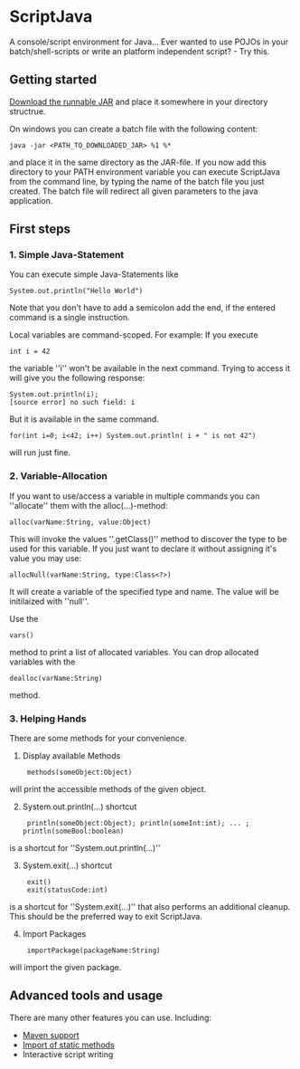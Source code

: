 # ScriptJava
A console/script environment for Java... Ever wanted to use POJOs in your batch/shell-scripts or write an platform independent script? - Try this. 

## Getting started

[Download the runnable JAR](https://github.com/masinger/ScriptJava/releases) and place it somewhere in your directory structrue.

On windows you can create a batch file with the following content:

    java -jar <PATH_TO_DOWNLOADED_JAR> %1 %*
  
and place it in the same directory as the JAR-file. If you now add this directory to your PATH environment variable you can execute ScriptJava from the command line, by typing the name of the batch file you just created. The batch file will redirect all given parameters to the java application.

## First steps
### 1. Simple Java-Statement
You can execute simple Java-Statements like

    System.out.println("Hello World")

Note that you don't have to add a semicolon add the end, if the entered command is a single instruction.

Local variables are command-scoped. For example: If you execute

    int i = 42

the variable ''i'' won't be available in the next command. Trying to access it will give you the following response:

    System.out.println(i);
    [source error] no such field: i

But it is available in the same command.

    for(int i=0; i<42; i++) System.out.println( i + " is not 42")
will run just fine.

### 2. Variable-Allocation
If you want to use/access a variable in multiple commands you can ''allocate'' them with the alloc(...)-method:

    alloc(varName:String, value:Object)
This will invoke the values ''.getClass()'' method to discover the type to be used for this variable. If you just want to declare it without assigning it's value you may use:

    allocNull(varName:String, type:Class<?>)
It will create a variable of the specified type and name. The value will be initilaized with ''null''.

Use the

    vars()
method to print a list of allocated variables. You can drop allocated variables with the 

    dealloc(varName:String)
method.

### 3. Helping Hands
There are some methods for your convenience.

1. Display available Methods

        methods(someObject:Object)
will print the accessible methods of the given object.

2. System.out.println(...) shortcut

        println(someObject:Object); println(someInt:int); ... ; println(someBool:boolean)
is a shortcut for ''System.out.println(...)''

3. System.exit(...) shortcut

        exit()
        exit(statusCode:int)
is a shortcut for ''System.exit(...)'' that also performs an additional cleanup. This should be the preferred way to exit ScriptJava.

4. Import Packages

        importPackage(packageName:String)
will import the given package.

## Advanced tools and usage
There are many other features you can use. Including:
+ [Maven support](https://github.com/masinger/ScriptJava/wiki/Maven-Support)
+ [Import of static methods](https://github.com/masinger/ScriptJava/wiki/Static-Imports)
+ Interactive script writing




